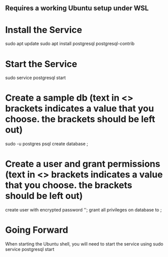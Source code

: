## Requires a working Ubuntu setup under WSL

# Install the Service
sudo apt update
sudo apt install postgresql postgresql-contrib

# Start the Service
sudo service postgresql start

# Create a sample db (text in <> brackets indicates a value that you choose.  the brackets should be left out)
sudo -u postgres psql
create database <dbname>;

# Create a user and grant permissions (text in <> brackets indicates a value that you choose.  the brackets should be left out)
create user <username> with encrypted password '<password>';
grant all privileges on database <dbname> to <username>; 

# Going Forward
When starting the Ubuntu shell, you will need to start the service using sudo service postgresql start
